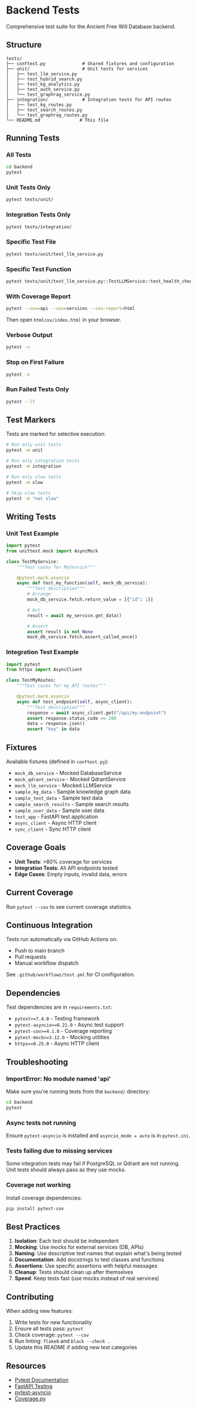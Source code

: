 # Backend Tests

Comprehensive test suite for the Ancient Free Will Database backend.

## Structure

```
tests/
├── conftest.py              # Shared fixtures and configuration
├── unit/                    # Unit tests for services
│   ├── test_llm_service.py
│   ├── test_hybrid_search.py
│   ├── test_kg_analytics.py
│   ├── test_auth_service.py
│   └── test_graphrag_service.py
├── integration/             # Integration tests for API routes
│   ├── test_kg_routes.py
│   ├── test_search_routes.py
│   └── test_graphrag_routes.py
└── README.md               # This file
```

## Running Tests

### All Tests
```bash
cd backend
pytest
```

### Unit Tests Only
```bash
pytest tests/unit/
```

### Integration Tests Only
```bash
pytest tests/integration/
```

### Specific Test File
```bash
pytest tests/unit/test_llm_service.py
```

### Specific Test Function
```bash
pytest tests/unit/test_llm_service.py::TestLLMService::test_health_check_ollama_available
```

### With Coverage Report
```bash
pytest --cov=api --cov=services --cov-report=html
```

Then open `htmlcov/index.html` in your browser.

### Verbose Output
```bash
pytest -v
```

### Stop on First Failure
```bash
pytest -x
```

### Run Failed Tests Only
```bash
pytest --lf
```

## Test Markers

Tests are marked for selective execution:

```bash
# Run only unit tests
pytest -m unit

# Run only integration tests
pytest -m integration

# Run only slow tests
pytest -m slow

# Skip slow tests
pytest -m "not slow"
```

## Writing Tests

### Unit Test Example

```python
import pytest
from unittest.mock import AsyncMock

class TestMyService:
    """Test cases for MyService"""

    @pytest.mark.asyncio
    async def test_my_function(self, mock_db_service):
        """Test description"""
        # Arrange
        mock_db_service.fetch.return_value = [{"id": 1}]

        # Act
        result = await my_service.get_data()

        # Assert
        assert result is not None
        mock_db_service.fetch.assert_called_once()
```

### Integration Test Example

```python
import pytest
from httpx import AsyncClient

class TestMyRoutes:
    """Test cases for my API routes"""

    @pytest.mark.asyncio
    async def test_endpoint(self, async_client):
        """Test description"""
        response = await async_client.get("/api/my-endpoint")
        assert response.status_code == 200
        data = response.json()
        assert "key" in data
```

## Fixtures

Available fixtures (defined in `conftest.py`):

- `mock_db_service` - Mocked DatabaseService
- `mock_qdrant_service` - Mocked QdrantService
- `mock_llm_service` - Mocked LLMService
- `sample_kg_data` - Sample knowledge graph data
- `sample_text_data` - Sample text data
- `sample_search_results` - Sample search results
- `sample_user_data` - Sample user data
- `test_app` - FastAPI test application
- `async_client` - Async HTTP client
- `sync_client` - Sync HTTP client

## Coverage Goals

- **Unit Tests**: >80% coverage for services
- **Integration Tests**: All API endpoints tested
- **Edge Cases**: Empty inputs, invalid data, errors

## Current Coverage

Run `pytest --cov` to see current coverage statistics.

## Continuous Integration

Tests run automatically via GitHub Actions on:
- Push to main branch
- Pull requests
- Manual workflow dispatch

See `.github/workflows/test.yml` for CI configuration.

## Dependencies

Test dependencies are in `requirements.txt`:
- `pytest>=7.4.0` - Testing framework
- `pytest-asyncio>=0.21.0` - Async test support
- `pytest-cov>=4.1.0` - Coverage reporting
- `pytest-mock>=3.12.0` - Mocking utilities
- `httpx>=0.25.0` - Async HTTP client

## Troubleshooting

### ImportError: No module named 'api'

Make sure you're running tests from the `backend/` directory:
```bash
cd backend
pytest
```

### Async tests not running

Ensure `pytest-asyncio` is installed and `asyncio_mode = auto` is in `pytest.ini`.

### Tests failing due to missing services

Some integration tests may fail if PostgreSQL or Qdrant are not running. Unit tests should always pass as they use mocks.

### Coverage not working

Install coverage dependencies:
```bash
pip install pytest-cov
```

## Best Practices

1. **Isolation**: Each test should be independent
2. **Mocking**: Use mocks for external services (DB, APIs)
3. **Naming**: Use descriptive test names that explain what's being tested
4. **Documentation**: Add docstrings to test classes and functions
5. **Assertions**: Use specific assertions with helpful messages
6. **Cleanup**: Tests should clean up after themselves
7. **Speed**: Keep tests fast (use mocks instead of real services)

## Contributing

When adding new features:

1. Write tests for new functionality
2. Ensure all tests pass: `pytest`
3. Check coverage: `pytest --cov`
4. Run linting: `flake8` and `black --check .`
5. Update this README if adding new test categories

## Resources

- [Pytest Documentation](https://docs.pytest.org/)
- [FastAPI Testing](https://fastapi.tiangolo.com/tutorial/testing/)
- [pytest-asyncio](https://pytest-asyncio.readthedocs.io/)
- [Coverage.py](https://coverage.readthedocs.io/)

